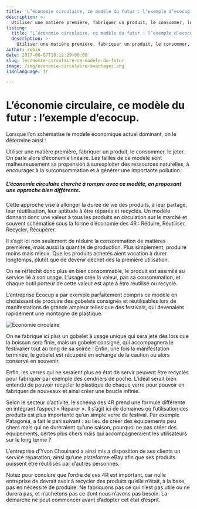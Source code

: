 ```yaml
---
title: 'L’économie circulaire, ce modèle du futur : l’exemple d’ecocup.'
description: >-
  Utiliser une matière première, fabriquer un produit, le consommer, le jeter. On parle alors d’économie linéaire. Les failles de ce modèle sont malheureusement sa propension à surexploiter des ressources naturelles, à encourager à la surconsommation et à générer une importante pollution.
listing:
  title: "L’économie circulaire, ce modèle du futur : l’exemple d’ecocup"
  description: >-
    Utiliser une matière première, fabriquer un produit, le consommer, le jeter. On parle alors d’économie linéaire. Les failles de ce modèle sont malheureusement sa propension à surexploiter des ressources naturelles, à encourager à la surconsommation et à générer une importante pollution.
author: robin
date: 2017-06-07T18:12:29+00:00
slug: leconomie-circulaire-ce-modele-du-futur
image: /img/economie-circulaire-avantages.png
i18nlanguage: fr

---
```

# L’économie circulaire, ce modèle du futur : l’exemple d’ecocup.

Lorsque l’on schématise le modèle économique actuel dominant, on le détermine ainsi :

Utiliser une matière première, fabriquer un produit, le consommer, le jeter. On parle alors d’économie linéaire. Les failles de ce modèle sont malheureusement sa propension à surexploiter des ressources naturelles, à encourager à la surconsommation et à générer une importante pollution.

##### L’économie circulaire cherche à rompre avec ce modèle, en proposant une approche bien différente.

Cette approche vise à allonger la durée de vie des produits, à leur partage, leur réutilisation, leur aptitude à être réparés et recyclés. Un modèle donnant donc une valeur à tous les produits en circulation sur le marché et souvent schématisé sous la forme d’économie des 4R : Réduire, Réutiliser, Recycler, Récupérer.

Il s’agit ici non seulement de réduire la consommation de matières premières, mais aussi la quantité de production. Plus simplement, produire moins mais mieux. Que les produits achetés aient vocation à durer longtemps, plutôt que de devenir déchet dès la première utilisation.

On ne réfléchit donc plus en bien consommable, le produit est assimilé au service lié à son usage. L’usage crée la valeur, pas sa consommation, et chaque outil porteur de cette valeur est apte à être réutilisé ou recyclé.

L’entreprise Ecocup a par exemple parfaitement compris ce modèle en choisissant de produire des gobelets consignés et réutilisables lors de manifestations de grande ampleur telles que des festivals, qui devenaient rapidement une montagne de plastique.

![Économie circulaire](/img/aaa.jpg)

On ne fabrique ici plus un gobelet à usage unique qui sera jeté dès lors que la boisson sera finie, mais un gobelet consigné, qui accompagnera le festivalier tout au long de sa soirée ! Enfin, une fois la manifestation terminée, le gobelet est récupéré en échange de la caution ou alors conservé en souvenir.

Enfin, les verres qui ne seraient plus en état de servir peuvent être recyclés pour fabriquer par exemple des cendriers de poche. L’idéal serait bien entendu de pouvoir recycler le plastique de chaque verre pour pouvoir en fabriquer de nouveaux et ainsi créer une boucle infinie.

Selon le secteur d’activité, le schéma des 4R prend une formule différente en intégrant l’aspect « Réparer ». Il s’agit ici de domaines où l’utilisation des produits est plus importante qu’un simple verre de festival. Par exemple Patagonia, a fait le pari suivant : au lieu de créer des équipements peu chers mais qui ne dureraient qu’une saison, pourquoi ne pas créer des équipements, certes plus chers mais qui accompagneraient les utilisateurs sur le long terme ?

L’entreprise d’Yvon Chouinard a ainsi mis a disposition de ses clients un service réparation, ainsi qu’une plateforme eBay afin que ses produits puissent être réutilisés par d’autres personnes.

Notez pour conclure que l’ordre de ces 4R est important, car nulle entreprise de devrait avoir à recycler des produits qu’elle n’était, à la base, pas en nécessité de produire. Ne fabriquons pas ce qui n’est pas utile ou ne durera pas, et n’achetons pas ce dont nous n’avons pas besoin. La démarche ne peut commencer avant d’adopter cet état d’esprit.